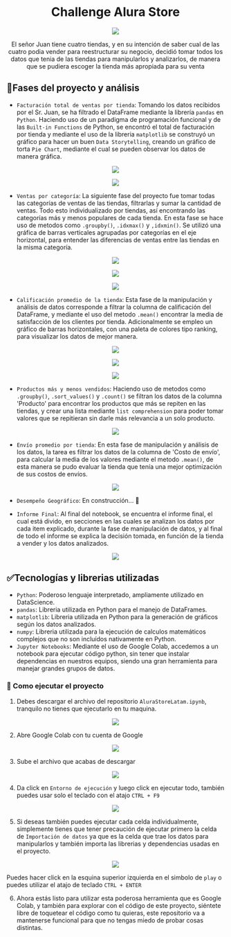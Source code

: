 <h1 align="center">Challenge Alura Store</h1>
<p align="center"><img src="https://github.com/user-attachments/assets/bb3ea1e2-61c8-4399-8800-3e250d9bb4b5"></p>
<p align="center">El señor Juan tiene cuatro tiendas, y en su intención de saber cual de las cuatro podia vender para reestructurar su negocio, decidió tomar todos los datos que tenia de las tiendas para manipularlos y analizarlos, de manera que se pudiera escoger la tienda más apropiada para su venta</p>

## :hammer:Fases del proyecto y análisis

- `Facturación total de ventas por tienda`: Tomando los datos recibidos por el Sr. Juan, se ha filtrado el DataFrame mediante la librería `pandas` en `Python`. Haciendo uso de un paradigma de programación funcional y de las `Built-in Functions` de Python, se encontró el total de facturación por tienda y mediante el uso de la libreria `matplotlib` se construyó un gráfico para hacer un buen `Data Storytelling`, creando un gráfico de torta `Pie Chart`, mediante el cual se pueden observar los datos de manera gráfica.
<p align="center"><img src="https://github.com/user-attachments/assets/65aa976a-17c7-4ba4-ab1d-747c57c92f39"></p>
<p align="center"><img src="https://github.com/user-attachments/assets/a08a2276-25e6-46bb-9782-b5b81ca233fe"></p>

- `Ventas por categoría`: La siguiente fase del proyecto fue tomar todas las categorías de ventas de las tiendas, filtrarlas y sumar la cantidad de ventas. Todo esto individualizado por tiendas, así encontrando las categorías más y menos populares de cada tienda. En esta fase se hace uso de metodos como `.groupby()`, `.idxmax()` y `,idxmin()`. Se utilizó una gráfica de barras verticales agrupadas por categorías en el eje horizontal, para entender las diferencias de ventas entre las tiendas en la misma categoría.

<p align="center"><img src="https://github.com/user-attachments/assets/a6f1b712-b563-44f2-b3b5-33f9f89cd705"></p>
<p align="center"><img src="https://github.com/user-attachments/assets/bf493deb-bd58-4db7-8c33-6132015e3f88"></p>
<p align="center"><img src="https://github.com/user-attachments/assets/e0a76ff3-db16-4f19-a879-85c9c17275bd"></p>

- `Calificación promedio de la tienda`: Esta fase de la manipulación y análisis de datos corresponde a filtrar la columna de calificación del DataFrame, y mediante el uso del metodo `.mean()` encontrar la media de satisfacción de los clientes por tienda. Adicionalmente se empleo un gráfico de barras horizontales, con una paleta de colores tipo ranking, para visualizar los datos de mejor manera.

<p align="center"><img src="https://github.com/user-attachments/assets/37fb9f26-6829-4518-80c8-085d298b7e82"></p>
<p align="center"><img src="https://github.com/user-attachments/assets/74d82627-6e58-48dd-8356-bda33c7da132"></p>
<p align="center"><img src="https://github.com/user-attachments/assets/9c3abdd6-a4b5-4534-af20-2c9770d37e1d"></p>

- `Productos más y menos vendidos`: Haciendo uso de metodos como `.groupby()`, `.sort_values()` y `.count()` se filtran los datos de la columna 'Producto' para encontrar los productos que más se repiten en las tiendas, y crear una lista mediante `list comprehension` para poder tomar valores que se repitieran sin darle más relevancia a un solo producto.

<p align="center"><img src="https://github.com/user-attachments/assets/ddcaa385-df26-42ae-9e2e-1f8f54ed7cc9"></p>


- `Envío promedio por tienda`: En esta fase de manipulación y análisis de los datos, la tarea es filtrar los datos de la columna de 'Costo de envío', para calcular la media de los valores mediante el metodo `.mean()`, de esta manera se pudo evaluar la tienda que tenía una mejor optimización de sus costos de envíos.

<p align="center"><img src="https://github.com/user-attachments/assets/354d3350-1003-443b-8030-a6c508326e17"></p>


- `Desempeño Geográfico`: En construcción... :hammer:

- `Informe Final`: Al final del notebook, se encuentra el informe final, el cual está divido, en secciones en las cuales se analizan los datos por cada item explicado, durante la fase de manipulación de datos, y al final de todo el informe se explica la decisión tomada, en función de la tienda a vender y los datos analizados.

<p align="center"><img src="https://github.com/user-attachments/assets/e07165ff-c214-4ab2-9059-a76275bcb6f2"></p>

## :white_check_mark:Tecnologías y librerias utilizadas
- `Python`: Poderoso lenguaje interpretado, ampliamente utilizado en DataScience.
- `pandas`: Libreria utilizada en Python para el manejo de DataFrames.
- `matplotlib`: Libreria utilizada en Python para la generación de gráficos según los datos analizados.
- `numpy`: Libreria utilizada para la ejecución de calculos matemáticos complejos que no son incluídos nativamente en Python.
- `Jupyter Notebooks`: Mediante el uso de Google Colab, accedemos a un notebook para ejecutar código python, sin tener que instalar dependencias en nuestros equipos, siendo una gran herramienta para manejar grandes grupos de datos.

### :wrench: Como ejecutar el proyecto
1. Debes descargar el archivo del repositorio `AluraStoreLatam.ipynb`, tranquilo no tienes que ejecutarlo en tu maquina.

<p align="center"><img src="https://github.com/user-attachments/assets/247bbc21-365e-47bb-8e8d-a04bb542638c"></p>

2. Abre Google Colab con tu cuenta de Google

<p align="center"><img src="https://github.com/user-attachments/assets/a1c596f2-b2b6-4c46-a479-35cc8b6071fd"></p>

3. Sube el archivo que acabas de descargar

<p align="center"><img src="https://github.com/user-attachments/assets/5ea98394-2513-4ea0-b574-b76a387e2f1d"></p>
   
4. Da click en `Entorno de ejecución` y luego click en ejecutar todo, también puedes usar solo el teclado con el atajo `CTRL + F9`

<p align="center"><img src="https://github.com/user-attachments/assets/bae86cb6-19dd-4afc-8e10-6a3c3eb51a6c"></p>

5. Si deseas también puedes ejecutar cada celda individualmente, simplemente tienes que tener precaución de ejecutar primero la celda de `Importación de datos` ya que es la celda que trae los datos para manipularlos y también importa las librerias y dependencias usadas en el proyecto.

<p align="center"><img src="https://github.com/user-attachments/assets/26ae0542-dc2b-4d90-90b7-6f9a634bdbbf"></p>

Puedes hacer click en la esquina superior izquierda en el simbolo de `play` o puedes utilizar el atajo de teclado `CTRL + ENTER`

6. Ahora estás listo para utilizar esta poderosa herramienta que es Google Colab, y también para explorar con el código de este proyecto, siéntete libre de toquetear el código como tu quieras, este repositorio va a mantenerse funcional para que no tengas miedo de probar cosas distintas.

